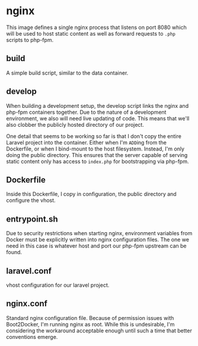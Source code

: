 # nginx

This image defines a single nginx process that listens on port 8080 which will be used to host static content as 
well as forward requests to `.php` scripts to php-fpm.


## build
A simple build script, similar to the data container.

## develop
When building a development setup, the develop script links the nginx and php-fpm containers together.  Due to the 
nature of a development environment, we also will need live updating of code.  This means that we'll also clobber 
the publicly hosted directory of our project.

One detail that seems to be working so far is that I don't copy the entire Laravel project into the 
container.  Either when I'm `ADD`ing from the Dockerfile, or when I bind-mount to the host filesystem.  Instead, 
I'm only doing the public directory.  This ensures that the server capable of serving static content only has 
access to `index.php` for bootstrapping via php-fpm.

## Dockerfile
Inside this Dockerfile, I copy in configuration, the public directory and configure the vhost.

## entrypoint.sh
Due to security restrictions when starting nginx, environment variables from Docker must be explicitly written into nginx 
configuration files.  The one we need in this case is whatever host and port our php-fpm upstream can be found.


## laravel.conf
vhost configuration for our laravel project.

## nginx.conf

Standard nginx configuration file.  Because of permission issues with Boot2Docker, I'm running nginx as root. While 
this is undesirable, I'm considering the workaround acceptable enough until such a time that better conventions emerge.
